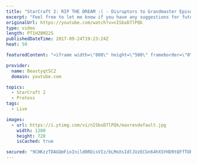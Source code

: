```yaml
---
title: "StarCraft 2: RIP THE DREAM :( - Disruptors to Grandmaster Episode 5"
excerpt: "Feel free to let me know if you have any suggestions for future videos. I hope you guys enjoy this one!  Check out my stream on twitch if you enjoy my YouTube content. I stream about 5/7 days a week - stream start time is around 9 PM CET. Link to my stream is down below.  JOIN MY DISCORD CHANNEL @ https://discord.gg/aJMGAEn"
originalUrl: https://youtube.com/watch?v=nISbxD7lPQk
type: video
length: PT1H28M22S
publishedDateTime: 2017-09-24T19:23:24Z
heat: 50

featuredContent: "<iframe width=\"800\" height=\"500\" frameborder=\"0\" src=\"https://www.youtube.com/embed/nISbxD7lPQk\" allow=\"accelerometer; autoplay; encrypted-media; gyroscope; picture-in-picture\" allowfullscreen></iframe>"

provider:
  name: BeastyqtSC2
  domain: youtube.com

topics:
  - StarCraft 2
  - Protoss
tags:
  - Live

images:
  - url: https://i.ytimg.com/vi/nISbxD7lPQk/maxresdefault.jpg
    width: 1280
    height: 720
    isCached: true

secured: "9CHKzzTDAGQmFioInild0ROisVIz/bLMoXsIdlJUzECGn64hXSYHD9tQFfTUR75s/ATlU8C+TQDM5YsUp6sjNugyr0AWACUFq6lt3yzgS4PvhqPzTEnRg9oeYvd0j++7aM35PsR9kAQvuoiZoJLI2jTR+F8oJznSuOtp6H7PWCXUiRRmfl0N3IH79oi3PtHZnE9kkZNj5OiI/mOrhAUPruqx/ScVnNhdqNLSVjN3mE4FnJq9n584yX4pvuiFg4nu5WZGnrK/scdVyJWO3ywrgKnZakD2whIxDaD9yELkGPzsULlYTltRpiekgF8Hip1H0AROrRYmYoXISbI5PmetsLwfJB30gAM/aj/RyyWR9u/vyFlfWS3Gz4vOnXV0KuEgahoWyFPXuzFDq60BpdK5+nMNzQslzSLTvlRJHOeJcMQ=;yvhTOtRDck1XqCgk23TO/Q=="
---
```


